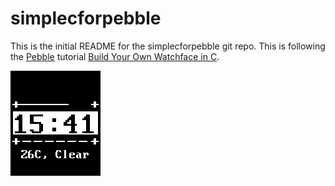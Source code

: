 # simplecforpebble
This is the initial README for the simplecforpebble git repo. This is following the [Pebble](https://developer.pebble.com/) tutorial [Build Your Own Watchface in C](https://developer.pebble.com/tutorials/watchface-tutorial/part1/).

![screenshot](screenshots/pebble_screenshot_2016-10-28_15-41-52.png)
